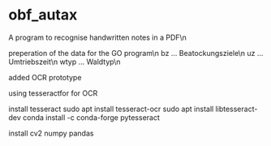 # obf_autax
A program to recognise handwritten notes in a PDF\n

preperation of the data for the GO program\n
bz ... Beatockungsziele\n
uz ... Umtriebszeit\n
wtyp ... Waldtyp\n

added OCR prototype

using tesseractfor for OCR

install tesseract
sudo apt install tesseract-ocr
sudo apt install libtesseract-dev
conda install -c conda-forge pytesseract

install
cv2
numpy
pandas
